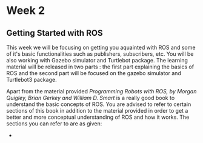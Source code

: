 # Week 2

## Getting Started with ROS

This week we will be focusing on getting you aquainted with ROS and some of it's basic functionalities such as publishers, subscribers, etc. You will be also working with Gazebo simulator and Turtlebot package. The learning material will be released in two parts : the first part explaining the basics of ROS and the second part will be focused on the gazebo simulator and Turtlebot3 package.

Apart from the material provided _Programming Robots with ROS, by Morgan Quigley, Brian Gerkey and William D. Smart_ is a really good book to understand the basic concepts of ROS. You are advised to refer to certain sections of this book in addition to the material provided in order to get a better and more conceptual understanding of ROS and how it works. The sections you can refer to are as given:

* 
